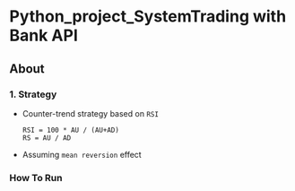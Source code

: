 # Python_project_SystemTrading with Bank API

## About

### 1. Strategy
- Counter-trend strategy based on `RSI`

  ```
  RSI = 100 * AU / (AU+AD)
  RS = AU / AD
  ```
- Assuming `mean reversion` effect

### How To Run

